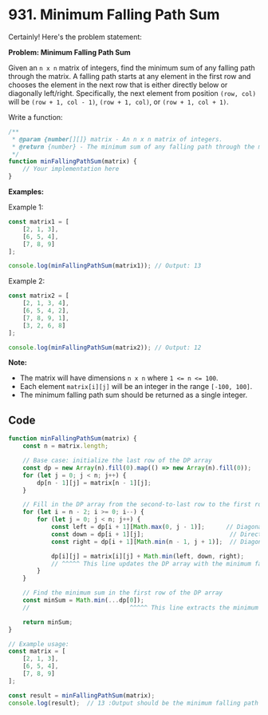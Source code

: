 # 931. Minimum Falling Path Sum
Certainly! Here's the problem statement:

**Problem: Minimum Falling Path Sum**

Given an `n x n` matrix of integers, find the minimum sum of any falling path through the matrix. A falling path starts at any element in the first row and chooses the element in the next row that is either directly below or diagonally left/right. Specifically, the next element from position `(row, col)` will be `(row + 1, col - 1)`, `(row + 1, col)`, or `(row + 1, col + 1)`.

Write a function:

```javascript
/**
 * @param {number[][]} matrix - An n x n matrix of integers.
 * @return {number} - The minimum sum of any falling path through the matrix.
 */
function minFallingPathSum(matrix) {
    // Your implementation here
}
```

**Examples:**

Example 1:
```javascript
const matrix1 = [
    [2, 1, 3],
    [6, 5, 4],
    [7, 8, 9]
];

console.log(minFallingPathSum(matrix1)); // Output: 13
```

Example 2:
```javascript
const matrix2 = [
    [2, 1, 3, 4],
    [6, 5, 4, 2],
    [7, 8, 9, 1],
    [3, 2, 6, 8]
];

console.log(minFallingPathSum(matrix2)); // Output: 12
```

**Note:**
- The matrix will have dimensions `n x n` where `1 <= n <= 100`.
- Each element `matrix[i][j]` will be an integer in the range `[-100, 100]`.
- The minimum falling path sum should be returned as a single integer.

## Code
```javascript
function minFallingPathSum(matrix) {
    const n = matrix.length;

    // Base case: initialize the last row of the DP array
    const dp = new Array(n).fill(0).map(() => new Array(n).fill(0));
    for (let j = 0; j < n; j++) {
        dp[n - 1][j] = matrix[n - 1][j];
    }

    // Fill in the DP array from the second-to-last row to the first row
    for (let i = n - 2; i >= 0; i--) {
        for (let j = 0; j < n; j++) {
            const left = dp[i + 1][Math.max(0, j - 1)];      // Diagonally left
            const down = dp[i + 1][j];                        // Directly below
            const right = dp[i + 1][Math.min(n - 1, j + 1)];  // Diagonally right

            dp[i][j] = matrix[i][j] + Math.min(left, down, right);
            // ^^^^^ This line updates the DP array with the minimum falling path sum.
        }
    }

    // Find the minimum sum in the first row of the DP array
    const minSum = Math.min(...dp[0]);
    //                            ^^^^^ This line extracts the minimum value from the DP array.

    return minSum;
}

// Example usage:
const matrix = [
    [2, 1, 3],
    [6, 5, 4],
    [7, 8, 9]
];

const result = minFallingPathSum(matrix);
console.log(result);  // 13 :Output should be the minimum falling path sum

```